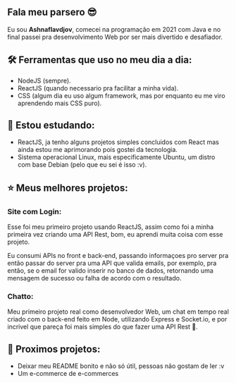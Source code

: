 ## Fala meu parsero 😎

Eu sou **Ashnaflavdjov**, comecei na programação em 2021 com Java e no final passei pra desenvolvimento Web por ser mais divertido e desafiador.

## 🛠️ Ferramentas que uso no meu dia a dia:

- NodeJS (sempre).
- ReactJS (quando necessario pra facilitar a minha vida).
- CSS (algum dia eu uso algum framework, mas por enquanto eu me viro aprendendo mais CSS puro).

## 📖 Estou estudando:

- ReactJS, ja tenho alguns projetos simples concluidos com React mas ainda estou me aprimorando pois gostei da tecnologia.
- Sistema operacional Linux, mais especificamente Ubuntu, um distro com base Debian (pelo que eu sei é isso :v).

## ⭐ Meus melhores projetos:

### Site com Login:

Esse foi meu primeiro projeto usando ReactJS, assim como foi a minha primeira vez criando uma API Rest, bom, eu aprendi muita coisa com esse projeto.

Eu consumi APIs no front e back-end, passando informaçoes pro server pra então passar do server pra uma API que valida emails, por exemplo, pra então, se o email for valido inserir no banco de dados, retornando uma mensagem de sucesso ou falha de acordo com o resultado.

### Chatto:

Meu primeiro projeto real como desenvolvedor Web, um chat em tempo real criado com o back-end feito em Node, utilizando Express e Socket.io, e por incrivel que pareça foi mais simples do que fazer uma API Rest 🗿.

## 🤔 Proximos projetos:

- Deixar meu README bonito e não só útil, pessoas não gostam de ler :v
- Um e-commerce de e-commerces

<!--
**Ashnaflavdjov/Ashnaflavdjov** is a ✨ _special_ ✨ repository because its `README.md` (this file) appears on your GitHub profile.

Here are some ideas to get you started:

- 🔭 I’m currently working on ...
- 🌱 I’m currently learning ...
- 👯 I’m looking to collaborate on ...
- 🤔 I’m looking for help with ...
- 💬 Ask me about ...
- 📫 How to reach me: ...
- 😄 Pronouns: ...
- ⚡ Fun fact: ...
-->
